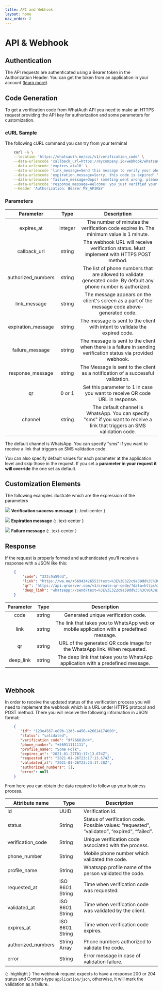 ```yaml
---
title: API and Webhook
layout: home
nav_order: 2
---
```

# API & Webhook

## Authentication

The API requests are authenticated using a Bearer token in the Authorization Header. You can get the token from an application in your account ([learn more](https://whatsauth.freshdesk.com/support/solutions/articles/151000092660-how-to-create-your-first-app-in-whatsauth-and-test-it)).

  

  

## Code Generation

To get a verification code from WhatAuth API you need to make an HTTPS request providing the API key for authorization and some parameters for customization.

### cURL Sample

The following cURL command you can try from your terminal

```bash
    curl -G \
    --location 'https://whatsauth.me/api/v1/verification_code' \
    --data-urlencode 'callback_url=https://mycompany.io/webhook/whatsauth' \
    --data-urlencode 'expires_at=10' \
    --data-urlencode 'link_message=Send this message to verify your phone in MyCompany' \
    --data-urlencode 'expiration_message=Sorry, this code is expired' \
    --data-urlencode 'failure_message=Oops! someting went wrong, please try again.' \
    --data-urlencode 'response_message=Welcome! you just verified your phone as easy as it could be.' \
    --header 'Authorization: Bearer MY_APIKEY'
```

### Parameters  

|      Parameter     |   Type  |                                                         Description                                                        |
|:------------------:|:-------:|:--------------------------------------------------------------------------------------------------------------------------:|
| expires_at         | integer | The number of minutes the verification code expires in. The minimum value is 1 minute.                                     |
| callback_url       | string  | The webhook URL will receive verification status. Must implement with HTTPS POST method.                                   |
| authorized_numbers | string  | The list of phone numbers that are allowed to validate generated code. By default any phone number is authorized.          |
| link_message       | string  | The message appears on the client's screen as a part of the message code above-generated code.                             |
| expiration_message | string  | The message is sent to the client with intent to validate the expired code.                                                |
| failure_message    | string  | The message is sent to the client when there is a failure in sending verification status via provided webhook.             |
| response_message   | string  | The Message is sent to the client as a notification of a successful validation.                                            |
| qr                 | 0 or 1  | Set this parameter to 1 in case you want to receive QR code URL in response.                                               |
| channel            | string  | The default channel is WhatsApp. You can specify "sms" if you want to receive a link that triggers an SMS validation code. |

The default channel is WhatsApp. You can specify "sms" if you want to receive a link that triggers an SMS validation code.  

You can also specify default values for each parameter at the application level and skip those in the request. If you set a **parameter in your request it will override** the one set as default.


## Customization Elements

The following examples illustrate which are the expression of the parameters

![](https://s3.amazonaws.com/cdn.freshdesk.com/data/helpdesk/attachments/production/151020508950/original/UKCuSOcA_wb9cInIaFe118ouWuzmiliWtA.png?1683919585)
**Verification success message**
{: .text-center }

![](https://s3.amazonaws.com/cdn.freshdesk.com/data/helpdesk/attachments/production/151020509006/original/Wbow66G4hhh9u6be01W0tPbZ3m1SKaBrtQ.png?1683919610)
**Expiration message**
{: .text-center }

![](https://s3.amazonaws.com/cdn.freshdesk.com/data/helpdesk/attachments/production/151020509030/original/UfMaH_Z7kjP2r9hQ585qtek0wqrPHTLz_A.png?1683919630)
**Failure message**
{: .text-center }

## Response

If the request is properly formed and authenticated you'll receive a response with a JSON like this:

```json
    {
        "code": "322c9a59dd",
        "link": "https://wa.me/+56943426553?text=%3E%3E322c9a59dd%3C%3C%0AJust%20tap%20the%20%22send%22%20button.",
        "qr": "https://api.qrserver.com/v1/create-qr-code/?data=https%3A%2F%2Fwa.me%2F%2B56943426553%3Ftext%3D%253E%253E322c9a59dd%253C%253C%250AJust%2520tap%2520the%2520%2522send%2522%2520button.&size=200x200",
        "deep_link": "whatsapp://send?text=%3E%3E322c9a59dd%3C%3C%0AJust%20tap%20the%20%22send%22%20button.&phone=+56943426553"
    }
```

| Parameter |  Type  |                                        Description                                       |
|:---------:|:------:|:----------------------------------------------------------------------------------------:|
| code      | string | Generated unique verification code.                                                      |
| link      | string | The link that takes you to WhatsApp web or mobile application with a predefined message. |
| qr        | string | URL of the generated QR code image for the WhatsApp link. When requested.                |
| deep_link | string | The deep link that takes you to WhatsApp application with a predefined message.          |

‍

## Webhook

In order to receive the updated status of the verification process you will need to implement the webhook which is a URL under HTTPS protocol and POST method. There you will receive the following information in JSON format:

```json
    {
       "id": "123e4567-e89b-12d3-a456-426614174000",
       "status": "validated",
       "verification_code": "9f76681bd4",
       "phone_number": "+56911111111",
       "profile_name": "Some Folk",
       "expires_at": "2021-01-27T01:17:13.674Z",
       "requested_at": "2021-01-26T23:17:13.674Z",
       "validated_at": "2021-01-26T23:23:17.28Z",
       "authorized_numbers": [],
       "error": null
    }
```

From here you can obtain the data required to follow up your business process.

| Attribute name     | Type            | Description                                                                                  |
|--------------------|-----------------|----------------------------------------------------------------------------------------------|
| id                 | UUID            | Verification id.                                                                             |
| status             | String          | Status of verification code. Possible values: “requested”, “validated”, “expired”, “failed”. |
| verification_code  | String          | Unique verification code associated with the process.                                        |
| phone_number       | String          | Mobile phone number which validated the code.                                                |
| profile_name       | String          | Whatsapp profile name of the person validated the code.                                      |
| requested_at       | ISO 8601 String | Time when verification code was requested.                                                   |
| validated_at       | ISO 8601 String | Time when verification code was validated by the client.                                     |
| expires_at         | ISO 8601 String | Time when verification code expires.                                                         |
| authorized_numbers | String Array    | Phone numbers authorized to validate the code.                                               |
| error              | String          | Error message in case of validation failure.                                                 |

  
{: .highlight }
The webhook request expects to have a response 200 or 204 status and Content-type `application/json`, otherwise, it will mark the validation as a failure.

